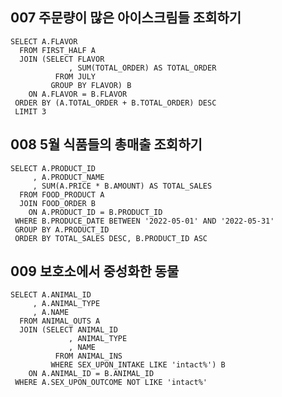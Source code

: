 
007 주문량이 많은 아이스크림들 조회하기
---------------------------
~~~
SELECT A.FLAVOR
  FROM FIRST_HALF A
  JOIN (SELECT FLAVOR
             , SUM(TOTAL_ORDER) AS TOTAL_ORDER
          FROM JULY
         GROUP BY FLAVOR) B
    ON A.FLAVOR = B.FLAVOR
 ORDER BY (A.TOTAL_ORDER + B.TOTAL_ORDER) DESC
 LIMIT 3
~~~

008 5월 식품들의 총매출 조회하기
---------------------------
~~~
SELECT A.PRODUCT_ID
     , A.PRODUCT_NAME
     , SUM(A.PRICE * B.AMOUNT) AS TOTAL_SALES
  FROM FOOD_PRODUCT A
  JOIN FOOD_ORDER B
    ON A.PRODUCT_ID = B.PRODUCT_ID
 WHERE B.PRODUCE_DATE BETWEEN '2022-05-01' AND '2022-05-31'
 GROUP BY A.PRODUCT_ID
 ORDER BY TOTAL_SALES DESC, B.PRODUCT_ID ASC
~~~

009 보호소에서 중성화한 동물
---------------------------
~~~
SELECT A.ANIMAL_ID
     , A.ANIMAL_TYPE
     , A.NAME
  FROM ANIMAL_OUTS A
  JOIN (SELECT ANIMAL_ID
             , ANIMAL_TYPE
             , NAME
          FROM ANIMAL_INS 
         WHERE SEX_UPON_INTAKE LIKE 'intact%') B
    ON A.ANIMAL_ID = B.ANIMAL_ID
 WHERE A.SEX_UPON_OUTCOME NOT LIKE 'intact%'
 ~~~
